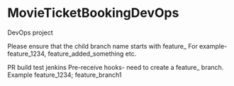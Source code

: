 # MovieTicketBookingDevOps
DevOps project

Please ensure that the child branch name starts with feature_
For example- feature_1234, feature_added_something etc.

PR build test jenkins
Pre-receive hooks- need to create a feature_ branch. Example feature_1234; feature_branch1


